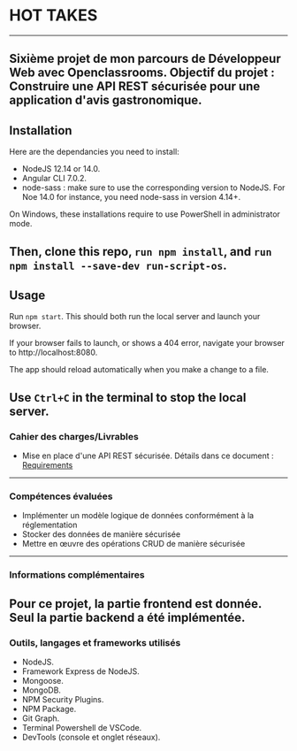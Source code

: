 # HOT TAKES #
------
Sixième projet de mon parcours de Développeur Web avec Openclassrooms.
Objectif du projet : Construire une API REST sécurisée pour une application d'avis gastronomique.
------
## Installation ##

Here are the dependancies you need to install:
- NodeJS 12.14 or 14.0.
- Angular CLI 7.0.2.
- node-sass : make sure to use the corresponding version to NodeJS. For Noe 14.0 for instance, you need node-sass in version 4.14+.

On Windows, these installations require to use PowerShell in administrator mode.

Then, clone this repo, `run npm install`, and `run npm install --save-dev run-script-os`.
------
## Usage ##

Run `npm start`. This should both run the local server and launch your browser.

If your browser fails to launch, or shows a 404 error, navigate your browser to http://localhost:8080.

The app should reload automatically when you make a change to a file.

Use `Ctrl+C` in the terminal to stop the local server.
------
### Cahier des charges/Livrables
- Mise en place d'une API REST sécurisée. Détails dans ce document : [Requirements](https://s3.eu-west-1.amazonaws.com/course.oc-static.com/projects/DWJ_FR_P6/Requirements_DW_P6.pdf)
------
### Compétences évaluées 
- Implémenter un modèle logique de données conformément à la réglementation
- Stocker des données de manière sécurisée
- Mettre en œuvre des opérations CRUD de manière sécurisée
------
### Informations complémentaires
Pour ce projet, la partie frontend est donnée. Seul la partie backend a été implémentée. 
------
### Outils, langages et frameworks utilisés 
- NodeJS.
- Framework Express de NodeJS.
- Mongoose.
- MongoDB.
- NPM Security Plugins.
- NPM Package.
- Git Graph. 
- Terminal Powershell de VSCode.
- DevTools (console et onglet réseaux).